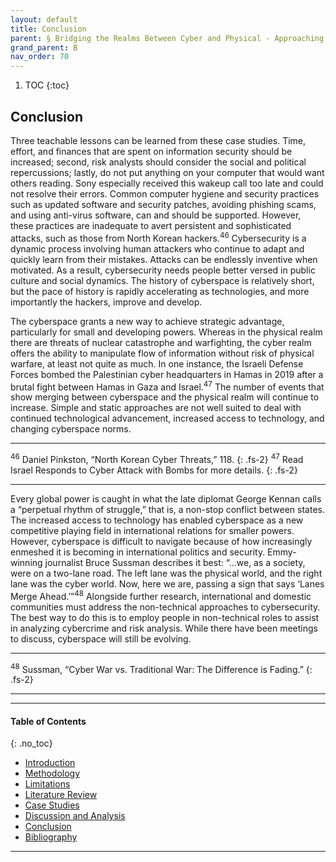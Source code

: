 ```yaml
---
layout: default
title: Conclusion  
parent: § Bridging the Realms Between Cyber and Physical - Approaching Cyberspace with an Interdisciplinary Lens  
grand_parent: B 
nav_order: 70 
---
```

<style>
.dont-break-out {
  /* These are technically the same, but use both */
  overflow-wrap: break-word;
  word-wrap: break-word;

     -ms-word-break: break-all;
  /* This is the dangerous one in WebKit, as it breaks things wherever */
  word-break: break-all;
  /* Instead use this non-standard one: */
  word-break: break-word;
}

.youtube-container {
    position: relative;
    width: 100%;
    height: 0;
    padding-bottom: 56.25%;
}
.youtube-video {
    position: absolute;
    top: 0;
    left: 0;
    width: 100%;
    height: 100%;
}

</style>

<div class="dont-break-out" markdown="1">

1. TOC
{:toc}

## Conclusion
Three teachable lessons can be learned from these case studies. Time, effort, and finances that are spent on information security should be increased; second, risk analysts should consider the social and political repercussions; lastly, do not put anything on your computer that would want others reading. Sony especially received this wakeup call too late and could not resolve their errors. Common computer hygiene and security practices such as updated software and security patches, avoiding phishing scams, and using anti-virus software, can and should be supported. However, these practices are inadequate to avert persistent and sophisticated attacks, such as those from North Korean hackers.<sup>46</sup> Cybersecurity is a dynamic process involving human attackers who continue to adapt and quickly learn from their mistakes. Attacks can be endlessly inventive when motivated. As a result, cybersecurity needs people better versed in public culture and social dynamics. The history of cyberspace is relatively short, but the pace of history is rapidly accelerating as technologies, and more importantly the hackers, improve and develop.

The cyberspace grants a new way to achieve strategic advantage, particularly for small and developing powers. Whereas in the physical realm there are threats of nuclear catastrophe and warfighting, the cyber realm offers the ability to manipulate flow of information without risk of physical warfare, at least not quite as much. In one instance, the Israeli Defense Forces bombed the Palestinian cyber headquarters in Hamas in 2019 after a brutal fight between Hamas in Gaza and Israel.<sup>47</sup> The number of events that show merging between cyberspace and the physical realm will continue to increase. Simple and static approaches are not well suited to deal with continued technological advancement, increased access to technology, and changing cyberspace norms.

***
<sup>46</sup> Daniel Pinkston, “North Korean Cyber Threats,” 118.
{: .fs-2}
<sup>47</sup> Read Israel Responds to Cyber Attack with Bombs for more details.
{: .fs-2}
***

Every global power is caught in what the late diplomat George Kennan calls a “perpetual rhythm of struggle,” that is, a non-stop conflict between states. The increased access to technology has enabled cyberspace as a new competitive playing field in international relations for smaller powers. However, cyberspace is difficult to navigate because of how increasingly enmeshed it is becoming in international politics and security. Emmy-winning journalist Bruce Sussman describes it best: “…we, as a society, were on a two-lane road. The left lane was the physical world, and the right lane was the cyber world. Now, here we are, passing a sign that says ‘Lanes Merge Ahead.’”<sup>48</sup> Alongside further research, international and domestic communities must address the non-technical approaches to cybersecurity. The best way to do this is to employ people in non-technical roles to assist in analyzing cybercrime and risk analysis. While there have been meetings to discuss, cyberspace will still be evolving.

***
<sup>48</sup> Sussman, “Cyber War vs. Traditional War: The Difference is Fading.”
{: .fs-2}
***

***

#### Table of Contents
{: .no_toc}

<ul><li> <a href="/docs/B/Bridging-the-Realms-Between-Cyber-and-Physical-Approaching-Cyberspace-with-an-Interdisciplinary-Lens-1/">Introduction</a></li><li> <a href="/docs/B/Bridging-the-Realms-Between-Cyber-and-Physical-Approaching-Cyberspace-with-an-Interdisciplinary-Lens-2/">Methodology</a></li><li> <a href="/docs/B/Bridging-the-Realms-Between-Cyber-and-Physical-Approaching-Cyberspace-with-an-Interdisciplinary-Lens-3/">Limitations</a></li><li> <a href="/docs/B/Bridging-the-Realms-Between-Cyber-and-Physical-Approaching-Cyberspace-with-an-Interdisciplinary-Lens-4/">Literature Review</a></li><li> <a href="/docs/B/Bridging-the-Realms-Between-Cyber-and-Physical-Approaching-Cyberspace-with-an-Interdisciplinary-Lens-5/">Case Studies</a></li><li> <a href="/docs/B/Bridging-the-Realms-Between-Cyber-and-Physical-Approaching-Cyberspace-with-an-Interdisciplinary-Lens-6/">Discussion and Analysis</a></li><li> <a href="/docs/B/Bridging-the-Realms-Between-Cyber-and-Physical-Approaching-Cyberspace-with-an-Interdisciplinary-Lens-7/">Conclusion</a></li><li> <a href="/docs/B/Bridging-the-Realms-Between-Cyber-and-Physical-Approaching-Cyberspace-with-an-Interdisciplinary-Lens-8/">Bibliography</a></li></ul>

***

</div>
